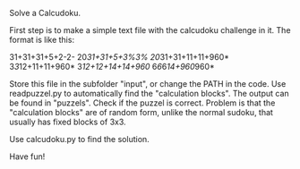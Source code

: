 Solve a Calcudoku.

First step is to make a simple text file with the calcudoku challenge in it.
The format is like this:

31+31+31+5+2-2-
20*31+31+5+3%3%
20*31+31+11+11+960*
3*3*12+11+11+960*
3*12+12+14+14+960*
6*6*6*14+960*960*

Store this file in the subfolder "input", or change the PATH in the code.
Use readpuzzel.py to automatically find the "calculation blocks".
The output can be found in "puzzels".
Check if the puzzel is correct. Problem is that the "calculation blocks" are of random form,
unlike the normal sudoku, that usually has fixed blocks of 3x3.

Use calcudoku.py to find the solution.

Have fun!
